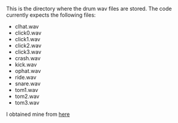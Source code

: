 This is the directory where the drum wav files are stored. The code currently
expects the following files:

*  clhat.wav
*  click0.wav
*  click1.wav
*  click2.wav
*  click3.wav
*  crash.wav
*  kick.wav
*  ophat.wav
*  ride.wav
*  snare.wav
*  tom1.wav
*  tom2.wav
*  tom3.wav

I obtained mine from
[here](https://www.musicradar.com/news/drums/sampleradar-1000-free-drum-samples-229460)
